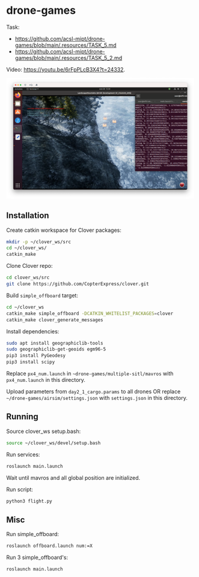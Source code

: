 # drone-games

Task:

* https://github.com/acsl-mipt/drone-games/blob/main/.resources/TASK_5.md
* https://github.com/acsl-mipt/drone-games/blob/main/.resources/TASK_5_2.md

Video: https://youtu.be/6rFpPLcB3X4?t=24332.

<img src="screenshot.png" width=500>

## Installation

Create catkin workspace for Clover packages:

```bash
mkdir -p ~/clover_ws/src
cd ~/clover_ws/
catkin_make
```

Clone Clover repo:

```bash
cd clover_ws/src
git clone https://github.com/CopterExpress/clover.git
```

Build `simple_offboard` target:

```bash
cd ~/clover_ws
catkin_make simple_offboard -DCATKIN_WHITELIST_PACKAGES=clover
catkin_make clover_generate_messages
```

Install dependencies:

```bash
sudo apt install geographiclib-tools
sudo geographiclib-get-geoids egm96-5
pip3 install PyGeodesy
pip3 install scipy
```

Replace `px4_num.launch` in `~drone-games/multiple-sitl/mavros` with `px4_num.launch` in this directory.

Upload parameters from `day2_1_cargo.params` to all drones OR replace `~/drone-games/airsim/settings.json` with `settings.json` in this directory.

## Running

Source clover_ws setup.bash:

```bash
source ~/clover_ws/devel/setup.bash
```

Run services:

```bash
roslaunch main.launch
```

Wait until mavros and all global position are initialized.

Run script:

```bash
python3 flight.py
```

## Misc

Run simple_offboard:

```bash
roslaunch offboard.launch num:=X
```

Run 3 simple_offboard's:

```bash
roslaunch main.launch
```
